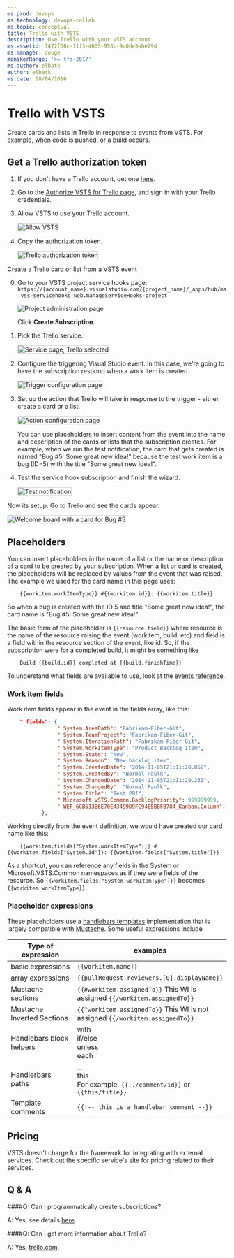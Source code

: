 ```yaml
---
ms.prod: devops
ms.technology: devops-collab
ms.topic: conceptual
title: Trello with VSTS
description: Use Trello with your VSTS account
ms.assetid: 7472f06c-11f3-4603-953c-9a0de5abe29d
ms.manager: douge
monikerRange: '>= tfs-2017'
ms.author: elbatk
author: elbatk
ms.date: 08/04/2016
---
```


# Trello with VSTS

Create cards and lists in Trello in response to events from VSTS.
For example, when code is pushed, or a build occurs.

## Get a Trello authorization token

1. If you don't have a Trello account, get one [here](https://trello.com/signup).

2. Go to the [Authorize VSTS for Trello page](https://trello.com/1/authorize?key=7d6630fd03ac2b6fc9fde2f2ef0c4096&name=Visual%20Studio%20Online&expiration=never&response_type=token&scope=read%2cwrite), and sign in with your Trello credentials.

3. Allow VSTS to use your Trello account.

   <img alt="Allow VSTS" src="./_img/trello/allow.png" style="border: 1px solid #CCCCCC" />

4. Copy the authorization token.

   <img alt="Trello authorization token" src="./_img/trello/authorization-token.png" style="border: 1px solid #CCCCCC" />

Create a Trello card or list from a VSTS event

0. Go to your VSTS project service hooks page: `https://{account_name}.visualstudio.com/{project_name}/_apps/hub/ms.vss-servicehooks-web.manageServiceHooks-project`

	![Project administration page](./_img/add-service-hook.png)

	Click **Create Subscription**.

3. Pick the Trello service.

   <img alt="Service page, Trello selected" src="./_img/trello/service.png" style="border: 1px solid #CCCCCC" />

4. Configure the triggering Visual Studio event. In this case,
we're going to have the subscription respond when a work item is created.

   <img alt="Trigger configuration page" src="./_img/trello/trigger.png" style="border: 1px solid #CCCCCC" />


5. Set up the action that Trello will take in response to the trigger -
either create a card or a list.

   <img alt="Action configuration page" src="./_img/trello/action.png" style="border: 1px solid #CCCCCC" />

   You can use  placeholders to insert content from the event into the
   name and description of the cards or lists that the subscription creates.
   For example, when we run the test notification, the card that gets created is named
   "Bug #5: Some great new idea!" because the test work item is a bug (ID=5)
   with the title "Some great new idea!".

6. Test the service hook subscription and finish the wizard.

   <img alt="Test notification" src="./_img/trello/test.png" style="border: 1px solid #CCCCCC" />

Now its setup. Go to Trello and see the cards appear.

<img alt="Welcome board with a card for Bug #5" src="./_img/trello/welcome-board.png" style="border: 1px solid #CCCCCC" />

## Placeholders

You can insert placeholders in the name of a list or the name or description of a card to be created by your subscription.
When a list or card is created, the placeholders will be replaced by values from the event that was raised.
The example we used for the card name in this page uses:

```
    {{workitem.workItemType}} #{{workitem.id}}: {{workitem.title}}
```

So when a bug is created with the ID 5 and title "Some great new idea!",
the card name is "Bug #5: Some great new idea!".

The basic form of the placeholder is ```{{resource.field}}```
where resource is the name of the resource raising the event (workitem, build, etc)
and field is a field within the resource section of the event, like id.
So, if the subscription were for a completed build, it might be something like

```
    Build {{build.id}} completed at {{build.finishTime}}
```

To understand what fields are available to use, look at the [events reference](../events.md).

### Work item fields

Work item fields appear in the event in the fields array, like this:

```json
    " fields": {
                " System.AreaPath": "Fabrikam-Fiber-Git", 
                " System.TeamProject": "Fabrikam-Fiber-Git", 
                " System.IterationPath": "Fabrikam-Fiber-Git", 
                " System.WorkItemType": "Product Backlog Item", 
                " System.State": "New", 
                " System.Reason": "New backlog item", 
                " System.CreatedDate": "2014-11-05T21:11:28.85Z", 
                " System.CreatedBy": "Normal Paulk", 
                " System.ChangedDate": "2014-11-05T21:11:29.23Z", 
                " System.ChangedBy": "Normal Paulk", 
                " System.Title": "Test PBI", 
                " Microsoft.VSTS.Common.BacklogPriority": 999999999, 
                " WEF_6CB513B6E70E43499D9FC94E5BBFB784_Kanban.Column": "New"
           },
```

Working directly from the event definition, we would have created our card name like this:

```
    {{workitem.fields["System.workItemType"]}} #{{workitem.fields["System.id"]}: {{workitem.fields["System.title"]}}
```

As a shortcut, you can reference any fields in the System or Microsoft.VSTS.Common namespaces
as if they were fields of the resource.
So ```{{workitem.fields["System.workItemType"]}}``` becomes ```{{workitem.workItemType}}```.

### Placeholder expressions

These placeholders use a [handlebars templates](http://handlebarsjs.com/)
implementation that is largely compatible with [Mustache](http://mustache.github.io/mustache.5.html).
Some useful expressions include

Type of expression         | examples
---------------------------|-----------------------------
basic expressions          | ```{{workitem.name}}```
array expressions          | ```{{pullRequest.reviewers.[0].displayName}}```
Mustache sections          | ```{{#workitem.assignedTo}}``` This WI is assigned ```{{/workitem.assignedTo}}```
Mustache Inverted Sections | ```{{^workitem.assignedTo}}``` This WI is not assigned ```{{/workitem.assignedTo}}```
Handlebars block helpers   | with<br/>if/else<br/>unless<br/>each
Handlerbars paths          | ...<br/>this<br/>For example, ```{{../comment/id}}``` or ```{{this/title}}```
Template comments          | ```{{!-- this is a handlebar comment --}}``` 

## Pricing
VSTS doesn't charge for the framework for integrating with external services. Check out the specific service's site
for pricing related to their services. 

## Q & A

<!-- BEGINSECTION class="m-qanda" -->

####Q: Can I programmatically create subscriptions?

A: Yes, see details [here](../create-subscription.md).

####Q: Can I get more information about Trello?

A: Yes, [trello.com](http://www.trello.com/).

<!-- ENDSECTION -->
